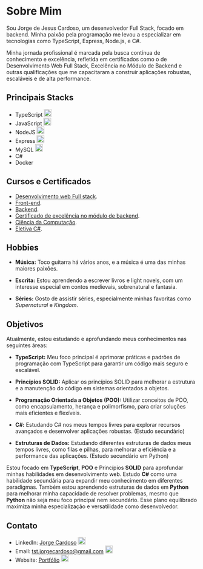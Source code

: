 # Sobre Mim

Sou Jorge de Jesus Cardoso, um desenvolvedor Full Stack, focado em backend. Minha paixão pela programação me levou a especializar em tecnologias como TypeScript, Express, Node.js, e C#.

Minha jornada profissional é marcada pela busca contínua de conhecimento e excelência, refletida em certificados como o de Desenvolvimento Web Full Stack, Excelência no Módulo de Backend e outras qualificações que me capacitaram a construir aplicações robustas, escaláveis e de alta performance.

## Principais Stacks

  - TypeScript <img src="https://cdn.iconscout.com/icon/free/png-256/free-typescript-1174965.png?f=webp" style="width: 20px; height: 20px;" />
  - JavaScript <img src="https://icons.veryicon.com/png/o/business/vscode-program-item-icon/javascript-3.png" style="width: 20px; height: 20px;" />
  - NodeJS <img src="https://static-00.iconduck.com/assets.00/node-js-icon-454x512-nztofx17.png" style="width: 20px; height: 20px;" />
  - Express <img src="https://upload.wikimedia.org/wikipedia/commons/thumb/8/88/Status_iucn_EX_icon.svg/480px-Status_iucn_EX_icon.svg.png" style="width: 20px; height: 20px;" />
  - MySQL <img src="https://cdn-icons-png.flaticon.com/512/919/919836.png" style="width: 20px; height: 20px;" />
  - C# <img src="https://www.shutterstock.com/shutterstock/photos/1764554234/display_1500/stock-vector-emblem-of-c-sharp-programming-language-blue-hexagon-with-the-letter-c-and-number-symbol-inside-1764554234.jpg" style="width: 10px; height: 10px;" />
  - Docker <img src="https://cdn.worldvectorlogo.com/logos/docker.svg"  style="width: 10px; height: 10px;" />

## Cursos e Certificados
- [Desenvolvimento web Full stack](https://www.credential.net/1e1975bb-7c61-4aec-a77d-a81c8c199d8b#gs.cz1vvs).
- [Front-end](https://www.credential.net/823da209-e7a5-4dff-9f47-11822fe8e08a#gs.cz1w91).
- [Backend](https://www.credential.net/09d51e17-e943-4f2c-a10c-e18fadd354fd#gs.cz1wgd).
- [Certificado de excelência no módulo de backend](https://www.credential.net/37371a47-8cfb-4470-8d26-e4e44c0fe310#gs.cz1w74).
- [Ciência da Computação](https://www.credential.net/df4b3d9c-6ad5-428a-9629-f692c61df1c8?record_view=true).
- [Eletiva C#](https://www.credential.net/cebaf7f2-1d6d-4348-889a-d2551995467b#gs.cz1w4b).

## Hobbies

- **Música:** Toco guitarra há vários anos, e a música é uma das minhas maiores paixões.
  
- **Escrita:** Estou aprendendo a escrever livros e light novels, com um interesse especial em contos medievais, sobrenatural e fantasia.
  
- **Séries:** Gosto de assistir séries, especialmente minhas favoritas como *Supernatural* e *Kingdom*.


## Objetivos

Atualmente, estou estudando e aprofundando meus conhecimentos nas seguintes áreas:

- **TypeScript:** Meu foco principal é aprimorar práticas e padrões de programação com TypeScript para garantir um código mais seguro e escalável.
  
- **Princípios SOLID:** Aplicar os princípios SOLID para melhorar a estrutura e a manutenção do código em sistemas orientados a objetos.
  
- **Programação Orientada a Objetos (POO):** Utilizar conceitos de POO, como encapsulamento, herança e polimorfismo, para criar soluções mais eficientes e flexíveis.

- **C#:** Estudando C# nos meus tempos livres para explorar recursos avançados e desenvolver aplicações robustas. (Estudo secundário)
  
- **Estruturas de Dados:** Estudando diferentes estruturas de dados meus tempos livres, como filas e pilhas, para melhorar a eficiência e a performance das aplicações. (Estudo secundário em Python)

Estou focado em **TypeScript**, **POO** e Princípios **SOLID** para aprofundar minhas habilidades em desenvolvimento web. Estudo **C#** como uma habilidade secundária para expandir meu conhecimento em diferentes paradigmas. Também estou aprendendo estruturas de dados em **Python** para melhorar minha capacidade de resolver problemas, mesmo que **Python** não seja meu foco principal nem secundário. Esse plano equilibrado maximiza minha especialização e versatilidade como desenvolvedor.

## Contato

- LinkedIn: [Jorge Cardoso](https://www.linkedin.com/in/jorgejesuscardoso/)  <img src="https://static-00.iconduck.com/assets.00/linkedin-icon-1024x1024-net2o24e.png" style="width: 20px; height: 20px" />
- Email: tst.jorgecardoso@gmail.com <img src="https://logowik.com/content/uploads/images/gmail-new-icon5198.jpg" style="width: 20px; height: 20px" />
- Website: [Portfólio](https://bushidodevlab.netlify.app/) <img src="https://cdn-icons-png.flaticon.com/512/5602/5602732.png" style="width: 20px; height: 20px" />
